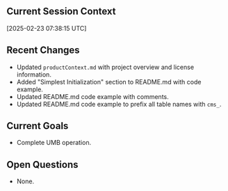 ## Current Session Context

[2025-02-23 07:38:15 UTC]

## Recent Changes
- Updated `productContext.md` with project overview and license information.
- Added "Simplest Initialization" section to README.md with code example.
- Updated README.md code example with comments.
- Updated README.md code example to prefix all table names with `cms_`.

## Current Goals
- Complete UMB operation.

## Open Questions
- None.
